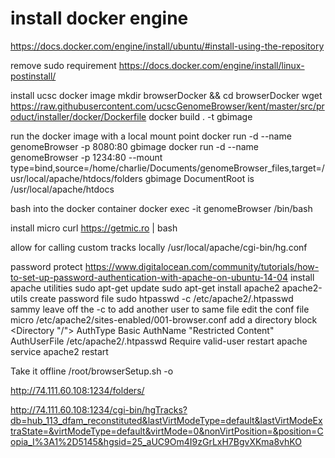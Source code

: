 # install docker engine
https://docs.docker.com/engine/install/ubuntu/#install-using-the-repository

remove sudo requirement
https://docs.docker.com/engine/install/linux-postinstall/

install ucsc docker image
	mkdir browserDocker && cd browserDocker
	wget https://raw.githubusercontent.com/ucscGenomeBrowser/kent/master/src/product/installer/docker/Dockerfile
	docker build . -t gbimage

run the docker image with a local mount point
	docker run -d --name genomeBrowser -p 8080:80 gbimage
	docker run -d --name genomeBrowser -p 1234:80 --mount type=bind,source=/home/charlie/Documents/genomeBrowser_files,target=/usr/local/apache/htdocs/folders gbimage
	DocumentRoot is /usr/local/apache/htdocs

bash into the docker container
	docker exec -it genomeBrowser /bin/bash


install micro
	curl https://getmic.ro | bash

allow for calling custom tracks locally
	/usr/local/apache/cgi-bin/hg.conf

password protect
	https://www.digitalocean.com/community/tutorials/how-to-set-up-password-authentication-with-apache-on-ubuntu-14-04
	install apache utilities
		sudo apt-get update
		sudo apt-get install apache2 apache2-utils
	create password file
		sudo htpasswd -c /etc/apache2/.htpasswd sammy
		leave off the -c to add another user to same file
	edit the conf file
		micro /etc/apache2/sites-enabled/001-browser.conf
	add a directory block
		<Directory "/">
	        AuthType Basic
	        AuthName "Restricted Content"
	        AuthUserFile /etc/apache2/.htpasswd
	        Require valid-user
    	</Directory>
    restart apache
    	service apache2 restart

 Take it offline
 	/root/browserSetup.sh -o

 http://74.111.60.108:1234/folders/

 http://74.111.60.108:1234/cgi-bin/hgTracks?db=hub_113_dfam_reconstituted&lastVirtModeType=default&lastVirtModeExtraState=&virtModeType=default&virtMode=0&nonVirtPosition=&position=Copia_I%3A1%2D5145&hgsid=25_aUC9Om4I9zGrLxH7BgvXKma8vhKO